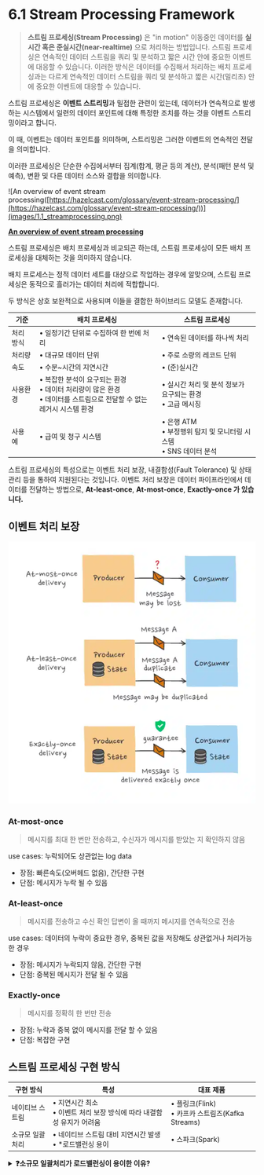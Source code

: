 # 6.1 Stream Processing Framework

> **스트림 프로세싱(Stream Processing)** 은 "in motion" 이동중인 데이터를 **실시간 혹은 준실시간(near-realtime)** 으로 처리하는 방법입니다. 스트림 프로세싱은 연속적인 데이터 스트림을 쿼리 및 분석하고 짧은 시간 안에 중요한 이벤트에 대응할 수 있습니다. 이러한 방식은 데이터를 수집해서 처리하는 배치 프로세싱과는 다르게 연속적인 데이터 스트림을 쿼리 및 분석하고 짧은 시간(밀리초) 안에 중요한 이벤트에 대응할 수 있습니다.

스트림 프로세싱은 **이벤트 스트리밍**과 밀접한 관련이 있는데, 데이터가 연속적으로 발생하는 시스템에서 일련의 데이터 포인트에 대해 특정한 조치를 하는 것을 이벤트 스트리밍이라고 합니다.

이 때, 이벤트는 데이터 포인트를 의미하며, 스트리밍은 그러한 이벤트의 연속적인 전달을 의미합니다.

이러한 프로세싱은 단순한 수집에서부터 집계(합계, 평균 등의 계산), 분석(패턴 분석 및 예측), 변환 및 다른 데이터 소스와 결합을 의미합니다.

![An overview of event stream processing([https://hazelcast.com/glossary/event-stream-processing/](https://hazelcast.com/glossary/event-stream-processing/))](images/1.1_streamprocessing.png)

**[An overview of event stream processing](https://hazelcast.com/glossary/event-stream-processing/)**

스트림 프로세싱은 배치 프로세싱과 비교되곤 하는데, 스트림 프로세싱이 모든 배치 프로세싱을 대체하는 것을 의미하지 않습니다.

배치 프로세스는 정적 데이터 세트를 대상으로 작업하는 경우에 알맞으며, 스트림 프로세싱은 동적으로 흘러가는 데이터 처리에 적합합니다.

두 방식은 상호 보완적으로 사용되며 이들을 결합한 하이브리드 모델도 존재합니다. 

| 기준 | 배치 프로세싱 | 스트림 프로세싱 |
|---|---|---|
| 처리 방식 | • 일정기간 단위로 수집하여 한 번에 처리 | • 연속된 데이터를 하나씩 처리 |
| 처리량 | • 대규모 데이터 단위 | • 주로 소량의 레코드 단위 |
| 속도 | • 수분~시간의 지연시간 | • (준)실시간 |
| 사용환경 | • 복잡한 분석이 요구되는 환경 <br>• 데이터 처리량이 많은 환경 <br>• 데이터를 스트림으로 전달할 수 없는 레거시 시스템 환경 | • 실시간 처리 및 분석 정보가 요구되는 환경 <br>• 고급 메시징 |
| 사용 예 | • 급여 및 청구 시스템 | • 은행 ATM <br>• 부정행위 탐지 및 모니터링 시스템 <br>• SNS 데이터 분석 |

스트림 프로세싱의 특성으로는 이벤트 처리 보장, 내결함성(Fault Tolerance) 및 상태 관리 등을 통하여 지원된다는 것입니다. 이벤트 처리 보장은 데이터 파이프라인에서 데이터를 전달하는 방법으로, **At-least-once**, **At-most-once**, **Exactly-once 가 있습니다.**


## 이벤트 처리 보장

![Untitled](images/1.2_eventprocessing.png)

### At-most-once

> 메시지를 최대 한 번만 전송하고, 수신자가 메시지를 받았는 지 확인하지 않음

use cases: 누락되어도 상관없는 log data

- 장점: 빠른속도(오버헤드 없음), 간단한 구현
- 단점: 메시지가 누락 될 수 있음

### At-least-once

> 메시지를 전송하고 수신 확인 답변이 올 때까지 메시지를 연속적으로 전송

use cases: 데이터의 누락이 중요한 경우, 중복된 값을 저장해도 상관없거나 처리가능한 경우

- 장점: 메시지가 누락되지 않음, 간단한 구현
- 단점: 중복된 메시지가 전달 될 수 있음

### Exactly-once

> 메시지를 정확히 한 번만 전송
> 
- 장점: 누락과 중복 없이 메시지를 전달 할 수 있음
- 단점: 복잡한 구현

## 스트림 프로세싱 구현 방식

| 구현 방식 | 특성 | 대표 제품 |
|---|---|---|
| 네이티브 스트림 | • 지연시간 최소 <br>• 이벤트 처리 보장 방식에 따라 내결함성 유지가 어려움 | • 플링크(Flink) <br>• 카프카 스트림즈(Kafka Streams) |
| 소규모 일괄처리 | • 네이티브 스트림 대비 지연시간 발생 <br>• *로드밸런싱 용이 | • 스파크(Spark) |


<details>
<summary><b>❓소규모 일괄처리가 로드밸런싱이 용이한 이유?</b></summary>
native stream은 데이터 스트림을 받는 즉시 처리 후 저장하는 반면, micro batching은 처리할 수 있는 단위로 묶어서 보내기 때문에 로드밸런싱이 용이하다고 합니다.

[[참고사이트](https://www.databricks.com/blog/2015/07/30/diving-into-apache-spark-streamings-execution-model.html)]
링크된 사이트의 그림을 보면 이해에 도움이 될 수 있습니다.
</details>
